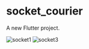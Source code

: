 # socket_courier

A new Flutter project.

![socket1](https://user-images.githubusercontent.com/114760131/231189108-cca0da99-c50f-4bdc-89b4-50df0ead99d9.png)
![socket3](https://user-images.githubusercontent.com/114760131/231189121-bccb60ba-d250-484e-b9e0-bba347802716.png)
